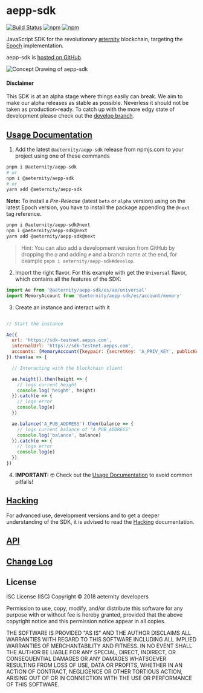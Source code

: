 # aepp-sdk

[![Build Status](https://ci.aepps.com/buildStatus/icon?job=aepp-sdk-js/develop)](https://ci.aepps.com/job/aepp-sdk-js/job/develop/)
[![npm](https://img.shields.io/npm/v/@aeternity/aepp-sdk.svg)](https://www.npmjs.com/package/@aeternity/aepp-sdk)
[![npm](https://img.shields.io/npm/l/@aeternity/aepp-sdk.svg)](https://www.npmjs.com/package/@aeternity/aepp-sdk)

JavaScript SDK for the revolutionary [æternity] blockchain, targeting the
[Epoch] implementation.

aepp-sdk is [hosted on GitHub].

![Concept Drawing of aepp-sdk][concept]

[concept]: concept.png "Concept Drawing of aepp-sdk"

[æternity]: https://aeternity.com/
[Epoch]: https://github.com/aeternity/epoch
[hosted on GitHub]: https://github.com/aeternity/aepp-sdk-js

#### Disclaimer

This SDK is at an alpha stage where things easily can break. We aim to make our
alpha releases as stable as possible. Neverless it should not be taken as
production-ready. To catch up with the more edgy state of development please
check out the [develop branch].

[develop branch]: https://github.com/aeternity/aepp-sdk-js/tree/develop

## [Usage Documentation]

1. Add the latest `@aeternity/aepp-sdk` release from npmjs.com to your project using one of these commands

```bash
pnpm i @aeternity/aepp-sdk
# or
npm i @aeternity/aepp-sdk
# or
yarn add @aeternity/aepp-sdk
```

**Note:** To install a _Pre-Release_ (latest `beta` or `alpha` version) using on the latest Epoch version, you have to install the package appending the `@next` tag reference.
```bash
pnpm i @aeternity/aepp-sdk@next
npm i @aeternity/aepp-sdk@next
yarn add @aeternity/aepp-sdk@next
```

> Hint: You can also add a development version from GitHub by dropping the `@` and
> adding `#` and a branch name at the end, for example
> `pnpm i aeternity/aepp-sdk#develop`.

2. Import the right flavor. For this example with get the `Universal` flavor, which contains all the features of the SDK:

```js
import Ae from '@aeternity/aepp-sdk/es/ae/universal'
import MemoryAccount from '@aeternity/aepp-sdk/es/account/memory'
```

3. Create an instance and interact with it

```js

// Start the instance

Ae({
  url: 'https://sdk-testnet.aepps.com',
  internalUrl: 'https://sdk-testnet.aepps.com',
  accounts: [MemoryAccount({keypair: {secretKey: 'A_PRIV_KEY', publicKey: 'A_PUB_ADDRESS'}})],
}).then(ae => {

  // Interacting with the blockchain client

  ae.height().then(height => {
    // logs current height
    console.log('height', height)
  }).catch(e => {
    // logs error
    console.log(e)
  })

  ae.balance('A_PUB_ADDRESS').then(balance => {
    // logs current balance of "A_PUB_ADDRESS"
    console.log('balance', balance)
  }).catch(e => {
    // logs error
    console.log(e)
  })
})

```
4. **IMPORTANT:** 🤓 Check out the [Usage Documentation] to avoid common pitfalls!

[Usage Documentation]: docs/usage.md

## [Hacking]

For advanced use, development versions and to get a deeper understanding of the
SDK, it is advised to read the [Hacking] documentation.

[Hacking]: docs/hacking.md

## [API]

[API]: docs/api.md

## [Change Log]

[Change Log]: CHANGELOG.md

## License

ISC License (ISC)
Copyright © 2018 aeternity developers

Permission to use, copy, modify, and/or distribute this software for any purpose
with or without fee is hereby granted, provided that the above copyright notice
and this permission notice appear in all copies.

THE SOFTWARE IS PROVIDED "AS IS" AND THE AUTHOR DISCLAIMS ALL WARRANTIES WITH
REGARD TO THIS SOFTWARE INCLUDING ALL IMPLIED WARRANTIES OF MERCHANTABILITY AND
FITNESS. IN NO EVENT SHALL THE AUTHOR BE LIABLE FOR ANY SPECIAL, DIRECT,
INDIRECT, OR CONSEQUENTIAL DAMAGES OR ANY DAMAGES WHATSOEVER RESULTING FROM LOSS
OF USE, DATA OR PROFITS, WHETHER IN AN ACTION OF CONTRACT, NEGLIGENCE OR OTHER
TORTIOUS ACTION, ARISING OUT OF OR IN CONNECTION WITH THE USE OR PERFORMANCE OF
THIS SOFTWARE.

